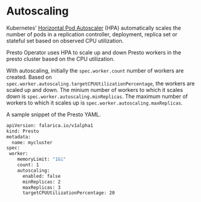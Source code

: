 # Autoscaling

Kubernetes' [Horizontal Pod Autoscaler](https://kubernetes.io/docs/tasks/run-application/horizontal-pod-autoscale/) (HPA) automatically scales the number of pods in a replication controller, deployment, replica set or stateful set based on observed CPU utilization. 

Presto Operator uses HPA to scale up and down Presto workers in the presto cluster based on the CPU utilization.

With autoscaling, initially the `spec.worker.count` number of workers are created. Based on `spec.worker.autoscaling.targetCPUUtilizationPercentage`, the workers are scaled up and down. The minium number of workers to which it scales down is `spec.worker.autoscaling.minReplicas`. The maximum number of workers to which it scales up is `spec.worker.autoscaling.maxReplicas`. 

A sample snippet of the Presto YAML. 
```bash
apiVersion: falarica.io/v1alpha1
kind: Presto
metadata:
  name: mycluster
spec:
 worker:
    memoryLimit: "1Gi"
    count: 1
    autoscaling:
      enabled: false
      minReplicas: 2
      maxReplicas: 3
      targetCPUUtilizationPercentage: 20
``` 


